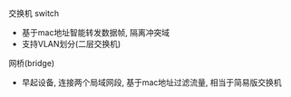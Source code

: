 交换机 switch
- 基于mac地址智能转发数据帧, 隔离冲突域
- 支持VLAN划分(二层交换机)

网桥(bridge)
- 早起设备, 连接两个局域网段, 基于mac地址过滤流量, 相当于简易版交换机